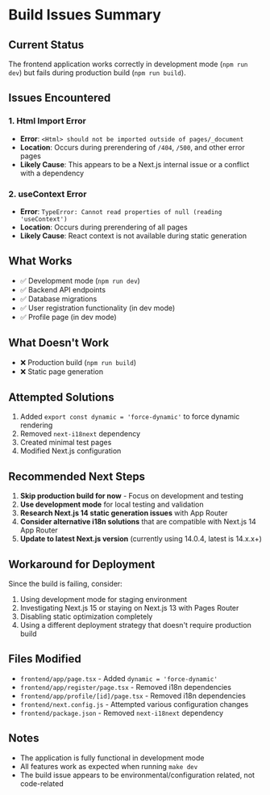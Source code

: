 # Build Issues Summary

## Current Status
The frontend application works correctly in development mode (`npm run dev`) but fails during production build (`npm run build`).

## Issues Encountered

### 1. Html Import Error
- **Error**: `<Html> should not be imported outside of pages/_document`
- **Location**: Occurs during prerendering of `/404`, `/500`, and other error pages
- **Likely Cause**: This appears to be a Next.js internal issue or a conflict with a dependency

### 2. useContext Error
- **Error**: `TypeError: Cannot read properties of null (reading 'useContext')`
- **Location**: Occurs during prerendering of all pages
- **Likely Cause**: React context is not available during static generation

## What Works
- ✅ Development mode (`npm run dev`)
- ✅ Backend API endpoints
- ✅ Database migrations
- ✅ User registration functionality (in dev mode)
- ✅ Profile page (in dev mode)

## What Doesn't Work
- ❌ Production build (`npm run build`)
- ❌ Static page generation

## Attempted Solutions
1. Added `export const dynamic = 'force-dynamic'` to force dynamic rendering
2. Removed `next-i18next` dependency
3. Created minimal test pages
4. Modified Next.js configuration

## Recommended Next Steps
1. **Skip production build for now** - Focus on development and testing
2. **Use development mode** for local testing and validation
3. **Research Next.js 14 static generation issues** with App Router
4. **Consider alternative i18n solutions** that are compatible with Next.js 14 App Router
5. **Update to latest Next.js version** (currently using 14.0.4, latest is 14.x.x+)

## Workaround for Deployment
Since the build is failing, consider:
1. Using development mode for staging environment
2. Investigating Next.js 15 or staying on Next.js 13 with Pages Router
3. Disabling static optimization completely
4. Using a different deployment strategy that doesn't require production build

## Files Modified
- `frontend/app/page.tsx` - Added `dynamic = 'force-dynamic'`
- `frontend/app/register/page.tsx` - Removed i18n dependencies
- `frontend/app/profile/[id]/page.tsx` - Removed i18n dependencies  
- `frontend/next.config.js` - Attempted various configuration changes
- `frontend/package.json` - Removed `next-i18next` dependency

## Notes
- The application is fully functional in development mode
- All features work as expected when running `make dev`
- The build issue appears to be environmental/configuration related, not code-related

